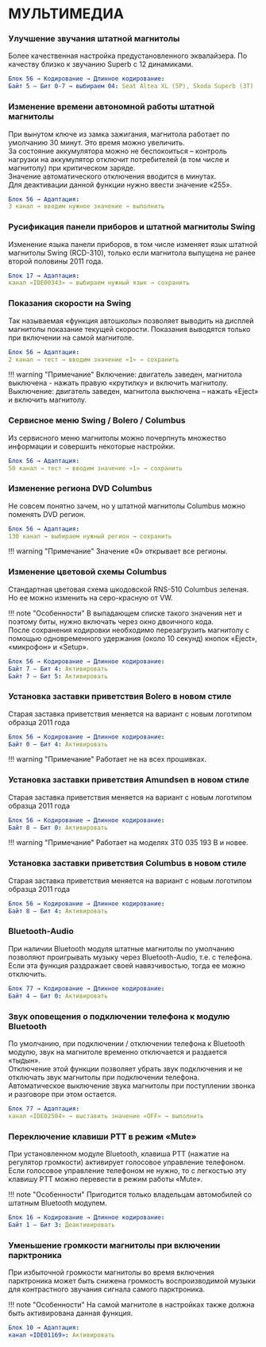 # МУЛЬТИМЕДИА

### Улучшение звучания штатной магнитолы
Более качественная настройка предустановленного эквалайзера. По качеству близко к звучанию Superb с 12 динамиками.
``` yaml
Блок 56 → Кодирование → Длинное кодирование:
Байт 5 – Бит 0-7 → выбираем 04: Seat Altea XL (5P), Skoda Superb (3Т)
```

### Изменение времени автономной работы штатной магнитолы
При вынутом ключе из замка зажигания, магнитола работает по умолчанию 30 минут. Это время можно увеличить.   
За состояние аккумулятора можно не беспокоиться – контроль нагрузки на аккумулятор отключит потребителей (в том числе и магнитолу) при критическом заряде.   
Значение автоматического отключения вводится в минутах.  
Для деактивации данной функции нужно ввести значение «255».  
``` yaml
Блок 56 → Адаптация: 
3 канал → вводим нужное значение → выполнить
```

### Русификация панели приборов и штатной магнитолы Swing
Изменение языка панели приборов, в том числе изменяет язык штатной магнитолы Swing (RCD-310), только если магнитола выпущена не ранее второй половины 2011 года.
``` yaml
Блок 17 → Адаптация: 
канал «IDE00343» → выбираем нужный язык → сохранить
```

### Показания скорости на Swing
Так называемая «функция автошколы» позволяет выводить на дисплей магнитолы показание текущей скорости. Показания выводятся только при включении на самой магнитоле.
``` yaml
Блок 56 → Адаптация: 
2 канал → тест → вводим значение «1» → сохранить
```

!!! warning "Примечание"
    Включение: двигатель заведен, магнитола выключена - нажать правую «крутилку» и включить магнитолу. 
    Выключение: двигатель заведен, магнитола выключена – нажать «Eject» и включить магнитолу.
    
### Сервисное меню Swing / Bolero / Columbus
Из сервисного меню магнитолы можно почерпнуть множество информации и совершить некоторые настройки.
``` yaml
Блок 56 → Адаптация: 
50 канал → тест → вводим значение «1» → сохранить
```

### Изменение региона DVD Columbus
Не совсем понятно зачем, но у штатной магнитолы Columbus можно поменять DVD регион.
``` yaml
Блок 56 → Адаптация: 
130 канал → выбираем нужный регион → сохранить
```
 
!!! warning "Примечание"
    Значение «0» открывает все регионы.
    
### Изменение цветовой схемы Columbus
Стандартная цветовая схема шкодовской RNS-510 Columbus зеленая. Но ее можно изменить на серо-красную от VW.

!!! note "Особенности"
    В выпадающем списке такого значения нет и поэтому биты, нужно включать через окно двоичного кода.   
    После сохранения кодировки необходимо перезагрузить магнитолу с помощью одновременного удержания (около 10 секунд) кнопок «Eject», «микрофон» и «Setup».
    
``` yaml
Блок 56 → Кодирование → Длинное кодирование:
Байт 7 – Бит 4: Активировать
Байт 7 – Бит 5: Активировать
``` 

### Установка заставки приветствия Bolero в новом стиле
Старая заставка приветствия меняется на вариант с новым логотипом образца 2011 года
``` yaml
Блок 56 → Кодирование → Длинное кодирование:
Байт 0 – Бит 4: Активировать
```

!!! warning "Примечание"
    Работает не на всех прошивках.
    
### Установка заставки приветствия Amundsen в новом стиле
Старая заставка приветствия меняется на вариант с новым логотипом образца 2011 года
``` yaml
Блок 56 → Кодирование → Длинное кодирование:
Байт 8 – Бит 0: Активировать
```

!!! warning "Примечание"
    Работает на моделях 3T0 035 193 B и новее.
    
### Установка заставки приветствия Columbus в новом стиле
Старая заставка приветствия меняется на вариант с новым логотипом образца 2011 года
``` yaml
Блок 56 → Кодирование → Длинное кодирование:
Байт 8 – Бит 4: Активировать
```

### Bluetooth-Audio
При наличии Bluetooth модуля штатные магнитолы по умолчанию позволяют проигрывать музыку через Bluetooth-Audio, т.е. с телефона. 
Если эта функция раздражает своей навязчивостью, тогда ее можно отключить.

``` yaml
Блок 77 → Кодирование → Длинное кодирование:
Байт 4 – Бит 0: Активировать
```

### Звук оповещения о подключении телефона к модулю Bluetooth
По умолчанию, при подключении / отключении телефона к Bluetooth модулю, звук на магнитоле временно отключается и раздается «тыдын».   
Отключение этой функции позволяет убрать звук подключения и не отключать звук магнитолы при подключении телефона.   
Автоматическое выключение звука магнитолы при поступлении звонка и разговоре при этом остается.  
``` yaml
Блок 77 → Адаптация: 
канал «IDE02504» → выставить значение «OFF» → выполнить
```

### Переключение клавиши PTT в режим «Mute»
При установленном модуле Bluetooth, клавиша PTT (нажатие на регулятор громкости) активирует голосовое управление телефоном.   
Если голосовое управление телефоном не нужно, то с легкостью эту клавишу PTT можно перевести в режим работы «Mute».  

!!! note "Особенности"
    Пригодится только владельцам автомобилей со штатным Bluetooth модулем.
    
``` yaml
Блок 16 → Кодирование → Длинное кодирование:
Байт 1 – Бит 3: Деактивировать
```

### Уменьшение громкости магнитолы при включении парктроника
При избыточной громкости магнитолы во время включения парктроника может быть снижена громкость воспроизводимой музыки для контрастного звучания сигнала самого парктроника.

!!! note "Особенности"
    На самой магнитоле в настройках также должна быть активирована данная функция.
``` yaml
Блок 10 → Адаптация: 
канал «IDE01169»: Активировать
```